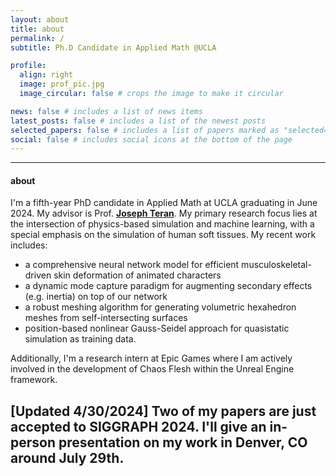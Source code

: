 ```yaml
---
layout: about
title: about
permalink: /
subtitle: Ph.D Candidate in Applied Math @UCLA

profile:
  align: right
  image: prof_pic.jpg
  image_circular: false # crops the image to make it circular

news: false # includes a list of news items
latest_posts: false # includes a list of the newest posts
selected_papers: false # includes a list of papers marked as "selected={true}"
social: false # includes social icons at the bottom of the page
---
```

---
#### about

I'm a fifth-year PhD candidate in Applied Math at UCLA graduating in June 2024. My advisor is Prof. **[Joseph Teran](https://www.math.ucla.edu/~jteran/)**. My primary research focus lies at the intersection of physics-based simulation and machine learning, with a special emphasis on the simulation of human soft tissues. My recent work includes:
- a comprehensive neural network model for efficient musculoskeletal-driven skin deformation of animated characters
- a dynamic mode capture paradigm for augmenting secondary effects (e.g. inertia) on top of our network
- a robust meshing algorithm for generating volumetric hexahedron meshes from self-intersecting surfaces
- position-based nonlinear Gauss-Seidel approach for quasistatic simulation as training data.

Additionally, I'm a research intern at Epic Games where I am actively involved in the development of Chaos Flesh within the Unreal Engine framework.

\[Updated 4/30/2024\] Two of my papers are just accepted to SIGGRAPH 2024. I'll give an in-person presentation on my work in Denver, CO around July 29th.
---
